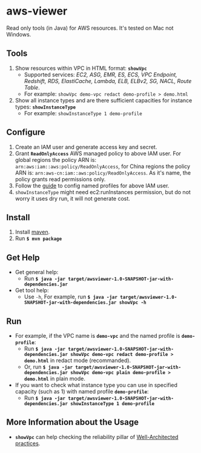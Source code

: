 # aws-viewer
Read only tools (in Java) for AWS resources. It's tested on Mac not Windows.

## Tools
1. Show resources within VPC in HTML format: **`showVpc`**
	- Supported services: *EC2, ASG, EMR, ES, ECS, VPC Endpoint, Redshift, RDS, ElastiCache, Lambda, ELB, ELBv2, SG, NACL, Route Table*.
	- For example: `showVpc demo-vpc redact demo-profile > demo.html`
2. Show all instance types and are there sufficient capacities for instance types: **`showInstanceType`**
	- For example: `showInstanceType 1 demo-profile`

## Configure
1. Create an IAM user and generate access key and secret.
2. Grant **`ReadOnlyAccess`** AWS managed policy to above IAM user. For global regions the policy ARN is: `arn:aws:iam::aws:policy/ReadOnlyAccess`, for China regions the policy ARN is: `arn:aws-cn:iam::aws:policy/ReadOnlyAccess`. As it's name, the policy grants read permissions only.
3. Follow the [guide](https://docs.aws.amazon.com/cli/latest/userguide/cli-configure-profiles.html) to config named profiles for above IAM user.
4. `showInstanceType` might need ec2:runInstances permission, but do not worry it uses dry run, it will not generate cost.

## Install
1. Install [maven](https://maven.apache.org/install.html).
2. Run **`$ mvn package`**

## Get Help
+ Get general help:
	- Run **`$ java -jar target/awsviewer-1.0-SNAPSHOT-jar-with-dependencies.jar`**
+ Get tool help:
	- Use `-h`, For example, run **`$ java -jar target/awsviewer-1.0-SNAPSHOT-jar-with-dependencies.jar showVpc -h`**

## Run
+ For example, if the VPC name is **`demo-vpc`** and the named profile is **`demo-profile`**:
	- Run **`$ java -jar target/awsviewer-1.0-SNAPSHOT-jar-with-dependencies.jar showVpc demo-vpc redact demo-profile > demo.html`** in redact mode (recommanded).
 	- Or, run **`$ java -jar target/awsviewer-1.0-SNAPSHOT-jar-with-dependencies.jar showVpc demo-vpc plain demo-profile > demo.html`** in plain mode.
+ If you want to check what instance type you can use in specified capacity (such as 1) with named profile **`demo-profile`**:
	- Run **`$ java -jar target/awsviewer-1.0-SNAPSHOT-jar-with-dependencies.jar showInstanceType 1 demo-profile`**

## More Information about the Usage
+ **`showVpc`** can help checking the reliability pillar of [Well-Architected practices](https://aws.amazon.com/architecture/well-architected/).
